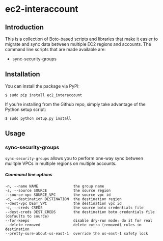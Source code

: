 # ec2-interaccount

## Introduction

This is a collection of Boto-based scripts and libraries that make it easier
to migrate and sync data between multiple EC2 regions and accounts. The
command line scripts that are made available are:

- sync-security-groups

## Installation

You can install the package via PyPI:

	$ sudo pip install ec2_interaccount

If you're installing from the Github repo, simply take advantage of the
Python setup script:

	$ sudo python setup.py install

## Usage

### sync-security-groups

`sync-security-groups` allows you to perform one-way sync between mulitple
VPCs in multiple regions on multiple accounts.

##### Command line options

	-n, --name NAME                the group name
	-s, --source SOURCE            the source region
	--source-vpc SOURCE_VPC        the source vpc id
	-d, --destination DESTINATION  the destination region
	--dest-vpc DEST_VPC            the destination vpc id
	-c, --creds CREDS              the source boto credentials file
	--dest-creds DEST_CREDS        the destination boto credentials file (defaults to source)
	--for-keeps                    disable dry-run mode; do it for real
	--delete-removed               delete extra (removed) rules in destination
	--pretty-sure-about-us-east-1  override the us-east-1 safety lock


